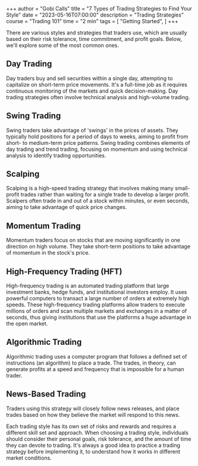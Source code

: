 +++
author = "Gobi Calls"
title = "7 Types of Trading Strategies to Find Your Style"
date = "2023-05-16T07:00:00"
description = "Trading Strategies"
course = "Trading 101"
time = "2 min"
tags = [
    "Getting Started",
]
+++

There are various styles and strategies that traders use, which are usually based on their risk tolerance, time commitment, and profit goals. Below, we'll explore some of the most common ones.

## Day Trading
Day traders buy and sell securities within a single day, attempting to capitalize on short-term price movements. It's a full-time job as it requires continuous monitoring of the markets and quick decision-making. Day trading strategies often involve technical analysis and high-volume trading.

## Swing Trading 
Swing traders take advantage of 'swings' in the prices of assets. They typically hold positions for a period of days to weeks, aiming to profit from short- to medium-term price patterns. Swing trading combines elements of day trading and trend trading, focusing on momentum and using technical analysis to identify trading opportunities.

## Scalping
Scalping is a high-speed trading strategy that involves making many small-profit trades rather than waiting for a single trade to develop a larger profit. Scalpers often trade in and out of a stock within minutes, or even seconds, aiming to take advantage of quick price changes.

## Momentum Trading 
Momentum traders focus on stocks that are moving significantly in one direction on high volume. They take short-term positions to take advantage of momentum in the stock's price.

## High-Frequency Trading (HFT)
High-frequency trading is an automated trading platform that large investment banks, hedge funds, and institutional investors employ. It uses powerful computers to transact a large number of orders at extremely high speeds. These high-frequency trading platforms allow traders to execute millions of orders and scan multiple markets and exchanges in a matter of seconds, thus giving institutions that use the platforms a huge advantage in the open market.

## Algorithmic Trading
Algorithmic trading uses a computer program that follows a defined set of instructions (an algorithm) to place a trade. The trades, in theory, can generate profits at a speed and frequency that is impossible for a human trader.

## News-Based Trading
Traders using this strategy will closely follow news releases, and place trades based on how they believe the market will respond to this news.


Each trading style has its own set of risks and rewards and requires a different skill set and approach. When choosing a trading style, individuals should consider their personal goals, risk tolerance, and the amount of time they can devote to trading. It's always a good idea to practice a trading strategy before implementing it, to understand how it works in different market conditions.